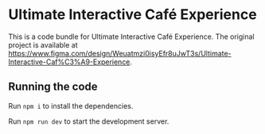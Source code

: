 
  # Ultimate Interactive Café Experience

  This is a code bundle for Ultimate Interactive Café Experience. The original project is available at https://www.figma.com/design/Weuatmzi0isyEfr8uJwT3s/Ultimate-Interactive-Caf%C3%A9-Experience.

  ## Running the code

  Run `npm i` to install the dependencies.

  Run `npm run dev` to start the development server.
  